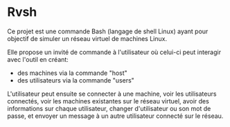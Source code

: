# Rvsh
Ce projet est une commande Bash (langage de shell Linux) ayant pour objectif de simuler un réseau virtuel de machines Linux. 

Elle propose un invité de commande à l'utilisateur où celui-ci peut interagir avec l'outil en créant:
- des machines via la commande "host"
- des utilisateurs via la commande "users"

L'utilisateur peut ensuite se connecter à une machine, voir les utilisateurs connectés, voir les machines existantes sur le réseau virtuel, avoir des informations sur chaque utilisateur, changer d'utilisateur ou son mot de passe, et envoyer un message à un autre utilisateur connecté sur le réseau.

